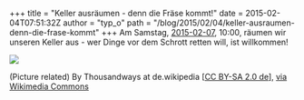 +++
title = "Keller ausräumen - denn die Fräse kommt!"
date = 2015-02-04T07:51:32Z
author = "typ_o"
path = "/blog/2015/02/04/keller-ausraumen-denn-die-frase-kommt"
+++
Am Samstag, [2015-02-07](http://xkcd.com/1179/), 10:00, räumen wir
unseren Keller aus - wer Dinge vor dem Schrott retten will, ist
willkommen\!  
  
![](https://flipdot.org/blog/uploads/eschrott.jpg)  
  
(Picture related) By Thousandways at de.wikipedia \[[CC BY-SA 2.0
de](http://creativecommons.org/licenses/by-sa/2.0/de/deed.en)\], [via
Wikimedia
Commons](http://commons.wikimedia.org/wiki/File%3AEschrott-brd.jpg)

